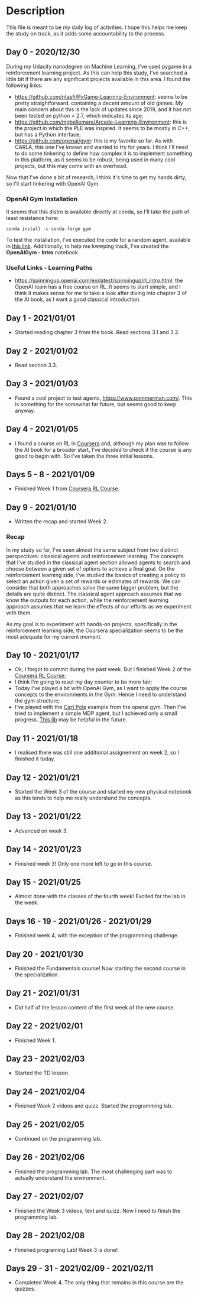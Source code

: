 # Description

This file is meant to be my daily log of activities. I hope this helps me keep the study on track, as it adds some accountability to the process.

## Day 0 - 2020/12/30

During my Udacity nanodegree on Machine Learning, I've used pygame in a reinforcement learning project. As this can help this study, I've searched a little bit if there are any significant projects available in this area. I found the following links:

* <https://github.com/ntasfi/PyGame-Learning-Environment>: seems to be pretty straightforward, containing a decent amount of old games. My main concern about this is the lack of updates since 2019, and it has not been tested on python > 2.7, which indicates its age;
* <https://github.com/mgbellemare/Arcade-Learning-Environment>: this is the project in which the PLE was inspired. It seems to be mostly in C++, but has a Python interface;
* <https://github.com/openai/gym>: this is my favorite so far. As with CARLA, this one I've known and wanted to try for years. I think I'll need to do some tinkering to define how complex it is to implement something in this platform, as it seems to be robust, being used in many cool projects, but this may come with an overhead.

Now that I've done a bit of research, I think it's time to get my hands dirty, so I'll start tinkering with OpenAI Gym.

### OpenAI Gym Installation

It seems that this distro is available directly at conda, so I'll take the path of least resistance here:

```shell
conda install -c conda-forge gym
```

To test the installation, I've executed the code for a random agent, available in [this link](https://github.com/openai/gym/blob/master/examples/agents/random_agent.py). Additionally, to help me kwwping track, I've created the **OpenAIGym - Intro** notebook.

### Useful Links - Learning Paths

* <https://spinningup.openai.com/en/latest/spinningup/rl_intro.html>: the OpenAI team has a free course on RL. It seems to start simple, and I think it makes sense for me to take a look after diving into chapter 3 of the AI book, as I want a good classical introduction.

## Day 1 - 2021/01/01

* Started reading chapter 3 from the book. Read sections 3.1 and 3.2.

## Day 2 - 2021/01/02

* Read section 3.3.

## Day 3 - 2021/01/03

* Found a cool project to test agents, <https://www.pommerman.com/>. This is something for the somewhat far future, but seems good to keep anyway.

## Day 4 - 2021/01/05

* I found a course on RL in [Coursera](https://www.coursera.org/learn/fundamentals-of-reinforcement-learning/home/welcome) and, although my plan was to follow the AI book for a broader start, I've decided to check if the course is any good to begin with. So I've taken the three initial lessons.

## Days 5 - 8 - 2021/01/09

* Finished Week 1 from [Coursera RL Course](https://www.coursera.org/learn/fundamentals-of-reinforcement-learning/home/welcome).

## Day 9 - 2021/01/10

* Written the recap and started Week 2.

### Recap

In my study so far, I've seen almost the same subject from two distinct perspectives: classical agents and reinforcement learning. The concepts that I've studied in the classical agent section allowed agents to search and choose between a given set of options to achieve a final goal. On the reinforcement learning side, I've studied the basics of creating a policy to select an action given a set of rewards or estimates of rewards. We can consider that both approaches solve the same bigger problem, but the details are quite distinct. The classical agent approach assumes that we know the outputs for each action, while the reinforcement learning approach assumes that we learn the effects of our efforts as we experiment with them.

As my goal is to experiment with hands-on projects, specifically in the reinforcement learning side, the Coursera specialization seems to be the most adequate for my current moment.

## Day 10 - 2021/01/17

* Ok, I forgot to commit during the past week. But I finished Week 2 of the [Coursera RL Course](https://www.coursera.org/learn/fundamentals-of-reinforcement-learning/home/welcome);
* I think I'm going to reset my day counter to be more fair;
* Today I've played a bit with OpenAi Gym, as I want to apply the course concepts to the environments in the Gym. Hence I need to understand the gym structure;
* I've played with the [Cart Pole](https://gym.openai.com/docs/) example from the openai gym. Then I've tried to implement a simple MDP agent, but I achieved only a small progress. [This lib](https://github.com/BlackHC/mdp) may be helpful in the future.

## Day 11 - 2021/01/18

* I realised there was still one additional assignement on week 2, so I finished it today.
  
## Day 12 - 2021/01/21

* Started the Week 3 of the course and started my new physical notebook as this tends to help me really understand the concepts.

## Day 13 - 2021/01/22

* Advanced on week 3.

## Day 14 - 2021/01/23

* Finished week 3! Only one more left to go in this course.
  
## Day 15 - 2021/01/25

* Almost done with the classes of the fourth week! Excited for the lab in the week. 

## Days 16 - 19 - 2021/01/26 - 2021/01/29

* Finished week 4, with the exception of the programming challenge.
  
## Day 20 - 2021/01/30

* Finished the Fundamentals course! Now starting the second course in the specialization.
  
## Day 21 - 2021/01/31

* Did half of the lesson content of the first week of the new course.

## Day 22 - 2021/02/01

* Finished Week 1.

## Day 23 - 2021/02/03

* Started the TD lesson.
  
## Day 24 - 2021/02/04

* Finished Week 2 videos and quizz. Started the programming lab.

## Day 25 - 2021/02/05

* Continued on the programming lab.

## Day 26 - 2021/02/06

* Finished the programming lab. The most challenging part was to actually understand the environment.
  
## Day 27 - 2021/02/07

* Finished the Week 3 videos, text and quizz. Now I need to finish the programming lab.

## Day 28 - 2021/02/08

* Finished programing Lab! Week 3 is done!

## Days 29 - 31 - 2021/02/09 - 2021/02/11

* Completed Week 4. The only thing that remains in this course are the quizzes.